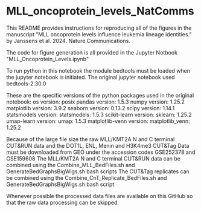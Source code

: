 # MLL_oncoprotein_levels_NatComms
This README provides instructions for reproducing all of the figures in the manuscript "MLL oncoprotein levels influence leukemia lineage identities." by Janssens et al. 2024. Nature Communications.

The code for figure generation is all provided in the Jupyter Notbook "MLL_Oncoprotein_Levels.ipynb"

To run python in this notebook the module bedtools must be loaded when the jupyter notebook is initiated. 
The original jupyter notebook used bedtools-2.30.0

These are the specific versions of the python packages used in the original notebook:
os version: posix
pandas version: 1.5.3
numpy version: 1.25.2
matplotlib version: 3.9.2
seaborn version: 0.13.2
scipy version: 1.14.1
statsmodels version: statsmodels: 1.5.3
scikit-learn version: sklearn: 1.25.2
umap-learn version: umap: 1.5.3
matplotlib-venn version: matplotlib_venn: 1.25.2

Because of the large file size the raw MLL/KMT2A N and C terminal CUT&RUN data and the DOT1L, ENL, Menin and H3K4me3 CUT&Tag Data must be downloaded from GEO under the accession codes GSE252378 and GSE159608
The MLL/KMT2A N and C terminal CUT&RUN data can be combined using the Combine_MLL_BedFiles.sh and GenerateBedGraphsBigWigs.sh bash scripts
The CUT&Tag replicates can be combined using the Combine_CnT_Replicate_BedFiles.sh and GenerateBedGraphsBigWigs.sh bash script 

Whenever possible the processed data files are available on this GitHub so that the raw data processing can be skipped. 
